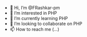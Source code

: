- 👋 Hi, I’m @FRashkar-pm
- 👀 I’m interested in PHP
- 🌱 I’m currently learning PHP
- 💞️ I’m looking to collaborate on PHP
- 📫 How to reach me (...)

<!---
FRashkar-pm/FRashkar-pm is a ✨ special ✨ repository because its `README.md` (this file) appears on your GitHub profile.
You can click the Preview link to take a look at your changes.
--->
